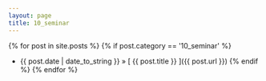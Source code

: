 ```yaml
---
layout: page
title: 10_seminar
---
```

{% for post in site.posts %}
  {% if post.category == '10_seminar' %}
  * {{ post.date | date_to_string }} &raquo; [ {{ post.title }} ]({{ post.url }})
  {% endif %}
{% endfor %}
